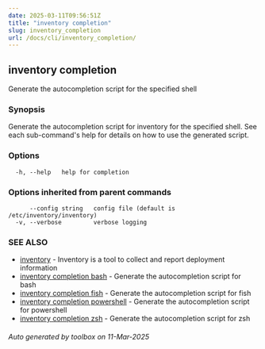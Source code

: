 ```yaml
---
date: 2025-03-11T09:56:51Z
title: "inventory completion"
slug: inventory_completion
url: /docs/cli/inventory_completion/
---
```

## inventory completion

Generate the autocompletion script for the specified shell

### Synopsis

Generate the autocompletion script for inventory for the specified shell.
See each sub-command's help for details on how to use the generated script.


### Options

```
  -h, --help   help for completion
```

### Options inherited from parent commands

```
      --config string   config file (default is /etc/inventory/inventory)
  -v, --verbose         verbose logging
```

### SEE ALSO

* [inventory](/inventory/docs/cli/inventory/)	 - Inventory is a tool to collect and report deployment information
* [inventory completion bash](/inventory/docs/cli/inventory_completion_bash/)	 - Generate the autocompletion script for bash
* [inventory completion fish](/inventory/docs/cli/inventory_completion_fish/)	 - Generate the autocompletion script for fish
* [inventory completion powershell](/inventory/docs/cli/inventory_completion_powershell/)	 - Generate the autocompletion script for powershell
* [inventory completion zsh](/inventory/docs/cli/inventory_completion_zsh/)	 - Generate the autocompletion script for zsh

###### Auto generated by toolbox on 11-Mar-2025
